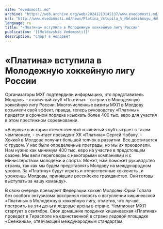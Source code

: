 ```yaml
---
site: "evedomosti.md"
archive: "https://web.archive.org/web/20241213145137/www.evedomosti.md/news/Platina_Vstupila_V_Molodezhnuyu_Hokkeinuyu_Ligu_Rossii"
url: "http://www.evedomosti.md/news/Platina_Vstupila_V_Molodezhnuyu_Hokkeinuyu_Ligu_Rossii"
language: ru
title: "«Платина» вступила в Молодежную хоккейную лигу России"
publication: '[[Moldavskie Vedomosti]]'
description: "Спорт в молдове"
---
```


# «Платина» вступила в Молодежную хоккейную лигу России

Организаторы МХГ подтвердили информацию, что представитель Молдовы – столичный клуб «Платина» - вступил в Молодежную хоккейную лигу России. Многочисленные визиты МХЛ в Молдову возымели свой эффект, правда, теперь руководству «Платины» придется в срочном порядке изыскать более 400 тыс. евро для участия в этом престижном соревновании.

«Впервые в истории отечественный хоккейный клуб сыграет в таком чемпионате, - считает президент ХК «Платина» Сергей Чобану. - Хоккей в Молдове получит большой толчок в развитии. Все достигается с трудом. У нас были определенные преграды, но мы их преодолели. Нам нужно как минимум 400 тыс. евро на участие в предстоящем сезоне. Мы вели переговоры с некоторыми компаниями и с Министерством молодежи и спорта. Может, нам поможет руководство страны, так как мы будем представлять Молдову на международном уровне. За «Платину» будут играть и отечественные хоккеисты, и уроженцы Молдовы, принявшие российское гражданство. Они готовы выступать за нашу команду».

В свою очередь президент Федерации хоккея Молдовы Юрий Топалэ без особого энтузиазма воспринял новость о вступлении кишиневской «Платины» в Молодежную хоккейную лигу, отметив, что лучше построить на эти деньги ледовые арены в стране. Чемпионат МХЛ стартует в сентябре. Свои домашние поединки кишиневская «Платина» проведет в Тирасполе на единственной в стране ледовой площадке «Снежинка», отвечающей международным стандартам.